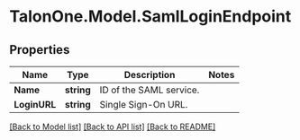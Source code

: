 
# TalonOne.Model.SamlLoginEndpoint

## Properties

Name | Type | Description | Notes
------------ | ------------- | ------------- | -------------
**Name** | **string** | ID of the SAML service. | 
**LoginURL** | **string** | Single Sign-On URL. | 

[[Back to Model list]](../README.md#documentation-for-models)
[[Back to API list]](../README.md#documentation-for-api-endpoints)
[[Back to README]](../README.md)

